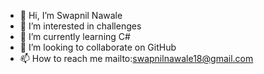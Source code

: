 - 👋 Hi, I’m Swapnil Nawale
- 👀 I’m interested in challenges
- 🌱 I’m currently learning C#
- 💞️ I’m looking to collaborate on GitHub
- 📫 How to reach me mailto:swapnilnawale18@gmail.com

<!---
SwapnilNawale18/SwapnilNawale18 is a ✨ special ✨ repository because its `README.md` (this file) appears on your GitHub profile.
You can click the Preview link to take a look at your changes.
--->
